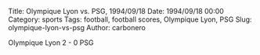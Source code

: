 Title: Olympique Lyon vs. PSG, 1994/09/18
Date: 1994/09/18 00:00
Category: sports
Tags: football, football scores, Olympique Lyon, PSG
Slug: olympique-lyon-vs-psg
Author: carbonero


Olympique Lyon 2 - 0 PSG
